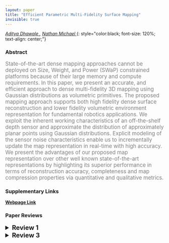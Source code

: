 ```yaml
---
layout: paper
title: "Efficient Parametric Multi-Fidelity Surface Mapping"
invisible: true
---
```

*[Aditya Dhawale ](https://adityadhawale.github.io/),  [Nathan Michael ](https://www.rislab.org/nathan-michael)*
{: style="color:black; font-size: 120%; text-align: center;"}

### Abstract
<html><p style="color:gray; font-size: 120%; text-align: justified;">
State-of-the-art dense mapping approaches cannot be deployed on Size, Weight, and Power (SWaP) constrained platforms because of their large memory and compute requirements. In this paper, we present an accurate, and efficient approach to dense multi-fidelity 3D mapping using Gaussian distributions as
volumetric primitives. The proposed mapping approach supports both high fidelity dense surface reconstruction and lower fidelity volumetric environment representation for fundamental robotics applications. We exploit the inherent working characteristics of an off-the-shelf depth sensor and approximate the distribution of approximately planar points using Gaussian distributions. Explicit modeling of the sensor noise characteristics enable us to incrementally update the map representation in real-time with high accuracy. We present the advantages of our proposed map representation over other well known state-of-the-art representations by highlighting its superior performance in terms of reconstruction accuracy, completeness and map compression properties via quantitative and qualitative metrics.
</p></html>

### Supplementary Links
**[Webpage Link](https://adityadhawale.github.io/research/gfusion)**  



### Paper Reviews
<details><summary style="font-size:20px;"><b> Review 1</b></summary>
<p style="color:gray; font-size: 120%; text-align: justified;">
# Efficient Parametric Multi-Fidelity Surface MappingThe paper presents a mapping approach for RGBD sensors which achieves good quality reconstruction while being computationally efficient. The map is represented as a Gaussian mixture model (GMM) which is updated incrementally based on new depth images within a hierarchical scheme. This allows the approach to avoid heavy computations and provides frame-rate performance on a laptop CPU. The approach performs mapping assuming the poses of the sensor to be known. The interesting aspect of this work is that it provides a mapping method with a couple of user-defined parameters such that it can be adapted for different applications based on the computational resources and the memory available. For example, it would allow for planning/navigation purposes at lower quality maps or more precise reconstruction of the scene at the cost slightly higher computations. The authors also demonstrate this capability for room-sized maps using both simulated and real-world data. Here are some comments about the overall work and the different sections of the paper:- The main contribution of the paper is that it combines ideas from different works such using the gaussian distributions for map representation as in NDT maps [1,17], projective association similar to KinectFusion/ElasticFusion [9,25] and a hierarchical scheme [21] to reduce computations. These ideas have been put together with the goal of achieving a comparable/better reconstruction quality for a smaller memory footprint as compared to other state-of-the-art mapping approaches.- In addition to building upon these works, the new idea in this paper is to exploit the neighborhood information in the depth image to fit the Gaussian mixture model and avoid computationally expensive optimization procedures used in the previous works. - The paper seems to provide sufficient theoretical and implementation details to reproduce the work. In my opinion, the impact of the work can be enhanced by providing an implementation of the system so that it can be used both to compare against other mapping approaches, as well as build other applications on top. - Overall, the paper is well structured and clearly written. I appreciate the introduction section where the present work has been presented in the context of previous works and how they are related.- The assumptions in terms of input data, modeling and performance are clearly spelled out in most sections of the paper. I would recommend adding a short table with the values of all the fixed parameters such as alpha_n, alpha_e, alpha_conf, Sigma_unc (min and max) and other parameters used in the approach. - The derivations, as well as the notation in the paper, seems consistent. Please add the relevant reference for equation 2 as this may not be trivial. Also add the reference for equation 3 (or the link to (eq 1?)) to explain how it can be derived.   - The experiments back up the claims made in the paper in terms of accuracy and memory footprint as performance as compared to other state-of-the-art approaches. The accuracy measures look impressive particularly given the size of the maps. The approach shows better accuracy and a lower memory footprint as compared to Occupancy based Maps as well as NDT maps. It would be interesting to compare the accuracy against TSDF based methods (such as KinectFusion/ElasticFusion) as the GMM maps at least look visually messy than typical TSDF maps. This would also fill in a gap in terms of the types of maps used for comparison. You may make this additional experiment based on your space constraints. - In addition to the run-time analysis performed in Sec.V E, it would help to report the timing of different methods (yours, NDT, Occupancy base mapping) for the datasets at comparable resolution.- Although it is not the main contribution, I appreciate the experiment showing the reconstructed allow for frame-to-model estimation.Here are some minor comments/corrections:- Sec II.B (end of page 3), it should be bxb pixel pathces instead of pxp.- Fig 2: The correspondence between the explanation in the caption and the figure above is a bit confusing. It may help to explicitly label each part with a number.- Sec II.D Line 13: \theta^{K} --> K should be k?- Sec III.E Please provide a reference to the Bhattacharya measure for similarity.- Fig 8 is too small to see the numbers.- Sec. IV A: (Lines 3-5) The sentence construction is confusing. It would help to rephrase it.- Table 2, 3: Please provide the thresholds used for computing precision and recall values for map accuracy.- Sec IV.F: The accuracy for D1 is reported ad 0.0004m whereas in Fig 8. it is reported as 0.004 m. Please make them consistent.- Just a comment on aesthetics, the text looks super cramped on page 1 and 2. Maybe go easy on the vspaces ;).
</p> </details>

<details><summary style="font-size:20px;"><b> Review 3</b></summary>
<p style="color:gray; font-size: 120%; text-align: justified;">
The work seems to be an original contribution. The paper is technically sound (except for some minor issues).Perhaps the paper could be more clear; some parts of the paper, like Section I, are a bit cryptic.The paper compares the proposed approach with other methods in the state of the art and outperforms them in the provided scenarios and metrics. However, the evaluation suffers a bit from being limited to four datasets and lacking some plots comparing different metrics. An evaluation with more samples and variety of scenarios would be desirable.Some more specific comments:- In the listed contributions at the end of Section I. There seem to be some redundancy. It would be nice if the paper could condense them and/or point to which section corresponds to each listed contribution (likely, they are II.C.1, II.C.2 and II.E), to make them clear.- In general, it is not clear what the text means by "fidelity" since it is never explicitly stated. And it is not accuracy, since often these two terms appear but not as synonyms. It appears that the fidelity is a synonym for "model complexity" and equivalent to the "level of detail" or "resolution" in computer graphics; however, this definition or clarification should be given by the authors.- The introduction could be split... It is a rather long introduction that goes over many different types of representations used for 3D scene modeling. I think this part could be carved out in its own section on "Related work" or "Representations of 3D scenes".Understanding the methodology:- In general, the approach of using probabilistic filters to represent and refine depth in 3D reconstruction is similar to the idea of Bayesian "depth filters" in the ICRA 2014 papers by Pizzoli et al., SVO (Fast Semi-Direct Monocular Visual Odometry), and REMODE (Probabilistic, Monocular Dense Reconstruction in Real Time). However, the paper does not mention these works, and therefore does not compare to REMODE. I understand that the resulting systems are quite different, but the ideas for depth fusion may not be so much and worth a short discussion.- Fig. 2 should be more explicit about what is theta_0, theta_t, in the four different plots. Why is there a sudden jump of color in the floor of the room in Fig. 2, from the left-most image to the one immediately on its right? It would also be better to set the same size for the chair, to better see how the 3D reconstruction groups in extension.- What do the three colors used for the blocks in Fig. 3 represent? Knowing this would help better understand the system and its input/output.- Because many figures are not referenced in the text and their captions contain explanations, some things are not clear just following the main text. For example, it is not clear that the poses are given.- The image in the eye-catcher is never referenced; the right plot with the sample plots is not repeated in the experiments. So it makes one wonder how necessary it is.- In Eq. (3) how is the condition of Sigma being positive semi-definite enforced, so that it is a valid covariance matrix?Evaluation / Experiments:- Evaluation metrics, such as precision and recall should be defined, as well, for completeness.- What is the trade-off in accuracy vs. speed? Could the authors provide a plot for it?- What is the trade-off in accuracy vs. completeness? This is a standard plot to asses 3D reconstruction algorithms. See, for example, Vogiatzis et al. Video-based, real-time multi-view stereo, CVIU 2011 or Pizzoli et al. REMODE ICRA 2014.- It would be nice to have a trade-off plot that illustrates the multi-fidelity aspect of the proposed method. One axis is fidelity; the other axis could be amount of texture detail, accuracy, memory, etc.- How many distributions are used in Fig. 10? I assume that the execution time is highly influenced by this parameter. What are the units of the vertical axis of this plot (Fig. 10)?- How much is "sensor rates" at the end of Section IV.E? 50 Hz? 100Hz?- Please include units as much as possible: alpha_e sometimes has units, sometimes not.  Same for alpha_len.  "b, the patch size is set to 8." [pixels?]Other comments:- Adopting units of cm to measure absolute error, rather than meters, seems more appropriate. It would also be useful to provide a relative measure, such as the error normalized by the scene size or depth with respect to the camera.- Figures do not seem to be in the order that they are mentioned in the text.- The orange shading and the small size of most plots do not help much visualize the reconstruction or the error (at least on printed paper). Insets with a zoom, as in Fig. 9 are somehow helpful. Other papers use color-coded error maps (i.e., plotting the differences with respect to the most accurate model).- Section II: The first time that it is used: "Given an image I_0 of size..." should be "Given a *depth* image I_0 ..."  otherwise the type of information contained in I_0 is confusing.- Section II: (the back-projection) can be viewed as a linear transformation --> I would rather say that it can be *approximated* by such a transformation.- Section II: "at time t = t ..." looks like a tautology.- Section II: redundunt --> redundant- Is there a reference for the use of the acronym SWaP? I think it is not standard in computer vision; it may be more known in aerospace and military contexts.- Some sentences are very long (multiple verbs) and therefore difficult to follow. Example: last sentence of Section IV.A.- Some references do not have publication venue, e.g., [22]. Also in [22] gmm -> GMM. Check for other lowercase acronyms: slam, rgb-d.Possible typos:- The indices (subscripts, superscripts) in the variables of Sections II.B - II.C are not always consistent, which makes it a bit difficult to understand the details of the update rules of the GMM parameters. I suggest to review such indices.- I think there is a missing term (x-mu)^T in the update of Sigma in Eq. (1); otherwise Sigma is just a vector, not a covariance matrix.- Section II.C.1: I could not find an intuitive interpretation for the 99.97% confidence. Was it intended to be instead the usual 3-sigma rule: 99.7%? Note that the confidence rule of 99.7% probability corresponding to +-3 standard deviations is for a 1D Gaussian distribution. For higher dimensional distributions, such as the 2D projection (ellipse), the confidence rule changes (see "On the Mahalanobis distance classification criterion for multidimensional normal distributions", IEEE Trans. Signal Processing, 2013), and so 99.7% confidence corresponds to a Mahalanobis distance of 3.44 rather than 3. This number grows with the dimension.
</p> </details>

